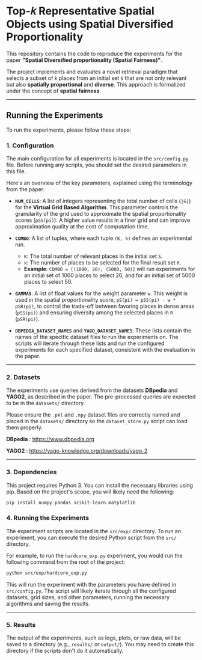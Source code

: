 # Top-𝑘 Representative Spatial Objects using Spatial Diversified Proportionality

This repository contains the code to reproduce the experiments for the paper **"Spatial Diversified proportionality (Spatial Fairness)"**.

The project implements and evaluates a novel retrieval paradigm that selects a subset of `k` places from an initial set `S` that are not only relevant but also **spatially proportional** and **diverse**. This approach is formalized under the concept of **spatial fairness**.

---

## Running the Experiments

To run the experiments, please follow these steps:

### 1. **Configuration**

The main configuration for all experiments is located in the `src/config.py` file. Before running any scripts, you should set the desired parameters in this file.

Here's an overview of the key parameters, explained using the terminology from the paper:

* **`NUM_CELLS`**: A list of integers representing the total number of cells (`|G|`) for the **Virtual Grid Based Algorithm**. This parameter controls the granularity of the grid used to approximate the spatial proportionality scores (`pSS(pi)`). A higher value results in a finer grid and can improve approximation quality at the cost of computation time.

* **`COMBO`**: A list of tuples, where each tuple `(K, k)` defines an experimental run.
    * `K`: The total number of relevant places in the initial set `S`.
    * `k`: The number of places to be selected for the final result set `R`.
    * **Example**: `COMBO = [(1000, 20), (5000, 50)]` will run experiments for an initial set of 1000 places to select 20, and for an initial set of 5000 places to select 50.

* **`GAMMAS`**: A list of float values for the weight parameter `w`. This weight is used in the spatial proportionality score, `pS(pi) = pSS(pi) - w * pSR(pi)`, to control the trade-off between favoring places in dense areas (`pSS(pi)`) and ensuring diversity among the selected places in `R` (`pSR(pi)`).

* **`DBPEDIA_DATASET_NAMES`** and **`YAGO_DATASET_NAMES`**: These lists contain the names of the specific dataset files to run the experiments on. The scripts will iterate through these lists and run the configured experiments for each specified dataset, consistent with the evaluation in the paper.

---

### 2. **Datasets**

The experiments use queries derived from the datasets **DBpedia** and **YAGO2**, as described in the paper. The pre-processed queries are expected to be in the `datasets/` directory.

Please ensure the `.pkl` and `.npy` dataset files are correctly named and placed in the `datasets/` directory so the `dataset_store.py` script can load them properly.

**DBpedia** : https://www.dbpedia.org

**YAGO2**   : https://yago-knowledge.org/downloads/yago-2

---

### 3. **Dependencies**

This project requires Python 3. You can install the necessary libraries using pip. Based on the project's scope, you will likely need the following:

```bash
pip install numpy pandas scikit-learn matplotlib
```

### 4. **Running the Experiments**

The experiment scripts are located in the `src/exp/` directory. To run an experiment, you can execute the desired Python script from the `src/` directory.

For example, to run the `hardcore_exp.py` experiment, you would run the following command from the root of the project:

```bash
python src/exp/hardcore_exp.py
```

This will run the experiment with the parameters you have defined in `src/config.py`. The script will likely iterate through all the configured datasets, grid sizes, and other parameters, running the necessary algorithms and saving the results.

---

### 5. **Results**

The output of the experiments, such as logs, plots, or raw data, will be saved to a directory (e.g., `results/` or `output/`). You may need to create this directory if the scripts don't do it automatically.
